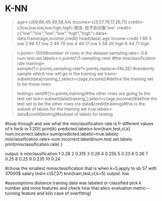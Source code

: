 # K-NN
> age<-c(69,66,49,49,58,44)
> income<-c(3,57,79,17,26,71)
> credit<-c(low,low,low,low,high,high)
错误: 找不到对象'low'
> credit<-c("low","low","low","low","high","high")
> data<-data.frame(age,income,credit)
> head(data)
  age income credit
1  69      3    low
2  66     57    low
3  49     79    low
4  49     17    low
5  58     26   high
6  44     71   high

> n.point<-1000#number of rows in the dataset
> sampling.rate<-0.8
> num.test.set.labels<-n.points*(1-sampling.rate) 
> #the misclassification rate
> training<-sample(1:n.points,sampling.rate*n.points,replace=FALSE)
> #randomly sample which row will go in the training set
> train<-subset(data[training,],select=c(age,income))#define the training set to be those rows
> 
> testing<-setdiff(1:n.points,training)#the other rows are going to the test set
> test<-subset(data[training,],select=c(age,income))#define the test set to be the other rows
> cl<-data$credit[training]#this is the subset of labels for the training set
> true.labels<-data$credit[testing]#subset of labels for testing
>


#loop through and see what the misclassification rate is fr different values of k
for(k in 1:20){
print(k)
predicted.labels<-knn(train,test,cl,k)
num.incorrect.labels<-sum(predicted.labels!=true.labels)
misclassification.rate<-num.incorrect.labeld/num.test.set.labels
print(misclassification.rate)
}


output:
k     misclassification
1     0.28
2     0.315
3     0.26
4     0.255
5     0.23
6     0.26
7     0.25
8     0.25
9     0.235
10    0.24

#chose the smallest mmisclassification that is when k=5,apply to sb 57 with 37000$ salary
test<-c(57,37)
knn(train,test,cl,k=5)
output: low


#assumptions
distance
training data was labeled or classified
pick k number
add more features and check how that aters evaluation metric-- tunning feature and k(in case of overfittng)






